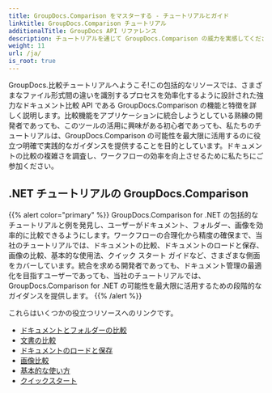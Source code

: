 ```yaml
---
title: GroupDocs.Comparison をマスターする - チュートリアルとガイド
linktitle: GroupDocs.Comparison チュートリアル
additionalTitle: GroupDocs API リファレンス
description: チュートリアルを通じて GroupDocs.Comparison の威力を実感してください。文書を効率的に比較するために、この API を統合して利用する方法を学びます。
weight: 11
url: /ja/
is_root: true
---
```


GroupDocs.比較チュートリアルへようこそ!この包括的なリソースでは、さまざまなファイル形式間の違いを識別するプロセスを効率化するように設計された強力なドキュメント比較 API である GroupDocs.Comparison の機能と特徴を詳しく説明します。比較機能をアプリケーションに統合しようとしている熟練の開発者であっても、このツールの活用に興味がある初心者であっても、私たちのチュートリアルは、GroupDocs.Comparison の可能性を最大限に活用するのに役立つ明確で実践的なガイダンスを提供することを目的としています。ドキュメントの比較の複雑さを調査し、ワークフローの効率を向上させるために私たちにご参加ください。

## .NET チュートリアルの GroupDocs.Comparison
{{% alert color="primary" %}}
GroupDocs.Comparison for .NET の包括的なチュートリアルと例を発見し、ユーザーがドキュメント、フォルダー、画像を効率的に比較できるようにします。ワークフローの合理化から精度の確保まで、当社のチュートリアルでは、ドキュメントの比較、ドキュメントのロードと保存、画像の比較、基本的な使用法、クイック スタート ガイドなど、さまざまな側面をカバーしています。統合を求める開発者であっても、ドキュメント管理の最適化を目指すユーザーであっても、当社のチュートリアルでは、GroupDocs.Comparison for .NET の可能性を最大限に活用するための段階的なガイダンスを提供します。
{{% /alert %}}

これらはいくつかの役立つリソースへのリンクです。
 
- [ドキュメントとフォルダーの比較](./net/documents-and-folder-comparison/)
- [文書の比較](./net/document-comparison/)
- [ドキュメントのロードと保存](./net/loading-and-saving-documents/)
- [画像比較](./net/image-comparison/)
- [基本的な使い方](./net/basic-usage/)
- [クイックスタート](./net/quick-start/)

